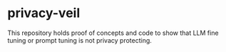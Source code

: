 # privacy-veil
This repository holds proof of concepts and code to show that LLM fine tuning or prompt tuning is not privacy protecting.
